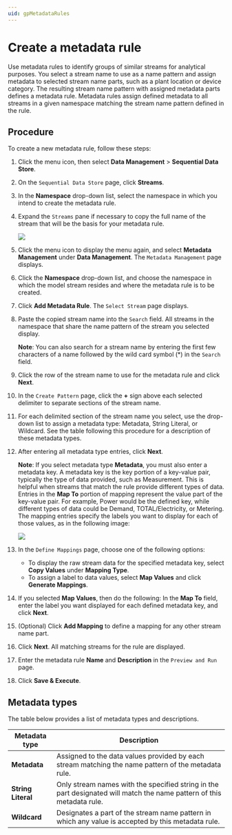 ```yaml
---
uid: gpMetadataRules
---
```


# Create a metadata rule

Use metadata rules to identify groups of similar streams for analytical purposes. You select a stream name to use as a name pattern and assign metadata to selected stream name parts, such as a plant location or device category. The resulting stream name pattern with assigned metadata parts defines a metadata rule. Metadata rules assign defined metadata to all streams in a given namespace matching the stream name pattern defined in the rule.  

## Procedure

To create a new metadata rule, follow these steps:

1. Click the menu icon, then select **Data Management** > **Sequential Data Store**. 
2. On the `Sequential Data Store` page, click **Streams**.
3. In the **Namespace** drop-down list, select the namespace in which you intend to create the metadata rule.
4. Expand the `Streams` pane if necessary to copy the full name of the stream that will be the basis for your metadata rule.

    ![ ](../../images/expand-pane.png)

5. Click the menu icon to display the menu again, and select **Metadata Management** under **Data Management**. The `Metadata Management` page displays.
6. Click the **Namespace** drop-down list, and choose the namespace in which the model stream resides and where the metadata rule is to be created.
7. Click **Add Metadata Rule**. The `Select Stream` page displays.
8. Paste the copied stream name into the `Search` field. All streams in the namespace that share the name pattern of the stream you selected display.

    **Note**: You can also search for a stream name by entering the first few characters of a name followed by the wild card symbol (*) in the `Search` field.
   
9. Click the row of the stream name to use for the metadata rule and click **Next**.
10. In the `Create Pattern` page, click the **+** sign above each selected delimiter to separate sections of the stream name.
11. For each delimited section of the stream name you select, use the drop-down list to assign a metadata type: Metadata, String Literal, or Wildcard. See the table following this procedure for a description of these metadata types. 
12. After entering all metadata type entries, click **Next**.

    **Note**: If you select metadata type **Metadata**, you must also enter a metadata key. A metadata key is the key portion of a key-value pair, typically the type of data provided, such as Measurement. This is helpful when streams that match the rule provide different types of data. Entries in the **Map To** portion of mapping represent the value part of the key-value pair. For example, Power would be the defined key, while different types of data could be Demand, TOTAL/Electricity, or Metering. The mapping entries specify the labels you want to display for each of those values, as in the following image:
    
    ![ ](../../images/define-mappings.png)

13. In the `Define Mappings` page, choose one of the following options:
     - To display the raw stream data for the specified metadata key, select **Copy Values** under **Mapping Type**.
     - To assign a label to data values, select **Map Values** and click **Generate Mappings**.
14. If you selected **Map Values**, then do the following: In the **Map To** field, enter the label you want displayed for each defined metadata key, and click **Next**.
15. (Optional) Click **Add Mapping** to define a mapping for any other stream name part.
16. Click **Next**. All matching streams for the rule are displayed.
17. Enter the metadata rule **Name** and **Description** in the `Preview and Run` page.
18. Click **Save & Execute**.

## Metadata types
The table below provides a list of metadata types and descriptions.<!--Vicki T. 6/25/21 -Is there anything else we want the user to know about these metadata types? It seemed odd that this table appears at the end of the procedure since metadata types are discussed/selected in steps 11 and 12. I recommend moving the table after the "Create a metadata rule" section. Angela Flores - Will hold off until we finalize guidelines for procedure.-->

| Metadata type                       | Description                                        |
|---------------------------------|------------------------------------------------------------|
| **Metadata**     | Assigned to the data values provided by each stream matching the name pattern of the metadata rule. |
| **String Literal**      | Only stream names with the specified string in the part designated will match the name pattern of this metadata rule. |
| **Wildcard**       | Designates a part of the stream name pattern in which any value is accepted by this metadata rule. |
